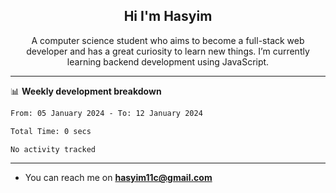 <h2 align="center">Hi I'm Hasyim</h2>

<p align="center">A computer science student who aims to become a full-stack web developer and has a great curiosity to learn new things. I’m currently learning backend development using JavaScript.</p>

<!--![Anurag's GitHub stats](https://github-readme-stats-one-pink-11.vercel.app/api?username=hasyimashari&show_icons=true&theme=transparent&hide=contribs,prs)-->

---

📊 **Weekly development breakdown**

<!--START_SECTION:waka-->

```txt
From: 05 January 2024 - To: 12 January 2024

Total Time: 0 secs

No activity tracked
```

<!--END_SECTION:waka-->

---

- You can reach me on **hasyim11c@gmail.com**
